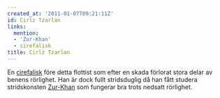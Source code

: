 ```yaml
---
created_at: '2011-01-07T09:21:11Z'
id: Cirlz Tzarlan
links:
  mention:
  - 'Zur-Khan'
  - cirefalisk
title: Cirlz Tzarlan
---
```


En [cirefalisk] före detta flottist som efter en skada förlorat stora delar av benens rörlighet. Han
är dock fullt stridsduglig då han fått studera stridskonsten [Zur-Khan] som fungerar bra trots
nedsatt rörlighet.

  [cirefalisk]: cirefalisk
  [Zur-Khan]: Zur-Khan
